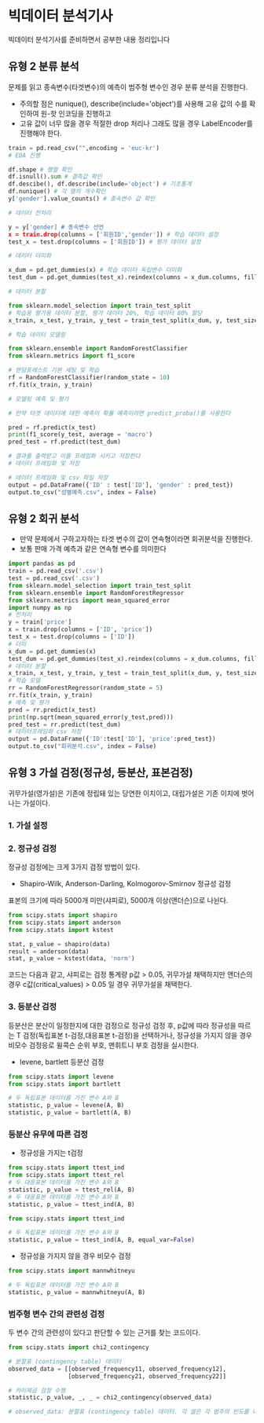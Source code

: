 # 빅데이터 분석기사
빅데이터 분석기사를 준비하면서 공부한 내용 정리입니다

## 유형 2 분류 분석

문제를 읽고 종속변수(타겟변수)의 예측이 범주형 변수인 경우 분류 분석을 진행한다.

* 주의할 점은 nunique(), describe(include='object')를 사용해 고유 값의 수를 확인하여 원-핫 인코딩을 진행하고
* 고유 값이 너무 많을 경우 적절한 drop 처리나 그래도 많을 경우 LabelEncoder를 진행해야 한다.

 
```python
train = pd.read_csv("",encoding = 'euc-kr')
# EDA 진행

df.shape # 행열 확인
df.isnull().sum # 결측값 확인
df.descibe(), df.describe(include='object') # 기초통계
df.nunique() # 각 열의 개수확인
y['gender'].value_counts() # 종속변수 값 확인

# 데이터 전처리

y = y['gender] # 종속변수 선언
x = train.drop(columns = ['회원ID','gender']) # 학습 데이터 설정
test_x = test.drop(columns = ['회원ID']) # 평가 데이터 설정

# 데이터 더미화

x_dum = pd.get_dummies(x) # 학습 데이터 독립변수 더미화
test_dum = pd.get_dummies(test_x).reindex(columns = x_dum.columns, fill_value = 0) # 평가 데이터 더미화

# 데이터 분할

from sklearn.model_selection import train_test_split
# 학습용 평가용 데이터 분할, 평가 데이터 20%, 학습 데이터 80% 할당
x_train, x_test, y_train, y_test = train_test_split(x_dum, y, test_size = 0.2, random_state = 10)

# 학습 데이터 모델링

from sklearn.ensemble import RandomForestClassifier
from sklearn.metrics import f1_score

# 랜덤포레스트 기본 세팅 및 학습
rf = RandomForestClassifier(random_state = 10)
rf.fit(x_train, y_train)

# 모델링 예측 및 평가

# 만약 타겟 데이터에 대한 예측이 확률 예측이라면 predict_proba()를 사용한다

pred = rf.predict(x_test)
print(f1_score(y_test, average = 'macro')
pred_test = rf.predict(test_dum)

# 결과를 출력받고 이를 프레임화 시키고 저장한다
# 데이터 프레임화 및 저장

# 데이터 프레임화 및 csv 파일 저장
output = pd.DataFrame({'ID' : test['ID'], 'gender' : pred_test})
output.to_csv("성별예측.csv", index = False)
```

## 유형 2 회귀 분석

* 만약 문제에서 구하고자하는 타겟 변수의 값이 연속형이라면 회귀분석을 진행한다.
* 보통 판매 가격 예측과 같은 연속형 변수를 의미한다

```python
import pandas as pd
train = pd.read_csv('.csv')
test = pd.read_csv('.csv')
from sklearn.model_selection import train_test_split
from sklearn.ensemble import RandomForestRegressor
from sklearn.metrics import mean_squared_error
import numpy as np
# 전처리
y = train['price']
x = train.drop(columns = ['ID', 'price'])
test_x = test.drop(columns = ['ID'])
# 더미
x_dum = pd.get_dummies(x)
test_dum = pd.get_dummies(test_x).reindex(columns = x_dum.columns, fill_value = 0)
# 데이터 분할
x_train, x_test, y_train, y_test = train_test_split(x_dum, y, test_size = 0.2,random_state = 5)
# 학습 모델
rr = RandomForestRegressor(random_state = 5)
rr.fit(x_train, y_train)
# 예측 및 평가
pred = rr.predict(x_test)
print(np.sqrt(mean_squared_error(y_test,pred)))
pred_test = rr.predict(test_dum)
# 데이터프레임화 csv 저장
output = pd.DataFrame({'ID':test['ID'], 'price':pred_test})
output.to_csv("회귀분석.csv", index = False)
```

## 유형 3 가설 검정(정규성, 등분산, 표본검정)

귀무가설(영가설)은 기존에 정립돼 있는 당연한 이치이고, 대립가설은 기존 이치에 벗어나는 가설이다. 

### 1. 가설 설정
### 2. 정규성 검정
정규성 검정에는 크게 3가지 검정 방법이 있다.
* Shapiro-Wilk, Anderson-Darling, Kolmogorov-Smirnov 정규성 검정

표본의 크기에 따라 5000개 미만(샤피로), 5000개 이상(앤더슨)으로 나뉜다. 

```python
from scipy.stats import shapiro
from scipy.stats import anderson
from scipy.stats import kstest

stat, p_value = shapiro(data)
result = anderson(data)
stat, p_value = kstest(data, 'norm')
```
코드는 다음과 같고, 샤피로는 검정 통계량 p값 > 0.05, 귀무가설 채택하지만 앤더슨의 경우 c값(critical_values) > 0.05 일 경우 귀무가설을 채택한다.

### 3. 등분산 검정

등분산은 분산이 일정한지에 대한 검정으로 정규성 검정 후, p값에 따라 정규성을 따르는 T 검정(독립표본 t-검정,대응표본 t-검정)을 선택하거나, 정규성을 가지지 않을 경우 비모수 검정응로 윌콕슨 순위 부호, 맨휘트니 부호 검정을 실시한다.

* levene, bartlett 등분산 검정

```python
from scipy.stats import levene
from scipy.stats import bartlett

# 두 독립표본 데이터를 가진 변수 A와 B
statistic, p_value = levene(A, B)
statistic, p_value = bartlett(A, B)

```

### 등분산 유무에 따른 검정

* 정규성을 가지는 t검정
```python
from scipy.stats import ttest_ind
from scipy.stats import ttest_rel
# 두 대응표본 데이터를 가진 변수 A와 B
statistic, p_value = ttest_rel(A, B)
# 두 대응표본 데이터를 가진 변수 A와 B
statistic, p_value = ttest_ind(A, B)
```
```python
from scipy.stats import ttest_ind

# 두 독립표본 데이터를 가진 변수 A와 B
statistic, p_value = ttest_ind(A, B, equal_var=False)
```

* 정규성을 가지지 않을 경우 비모수 검정

```python
from scipy.stats import mannwhitneyu

# 두 독립표본 데이터를 가진 변수 A와 B
statistic, p_value = mannwhitneyu(A, B)
```


### 범주형 변수 간의 관련성 검정

두 변수 간의 관련성이 있다고 판단할 수 있는 근거를 찾는 코드이다.


```python
from scipy.stats import chi2_contingency

# 분할표 (contingency table) 데이터
observed_data = [[observed_frequency11, observed_frequency12],
                 [observed_frequency21, observed_frequency22]]

# 카이제곱 검정 수행
statistic, p_value, _, _ = chi2_contingency(observed_data)

# observed_data: 분할표 (contingency table) 데이터. 각 셀은 각 범주의 빈도를 나타낸다
```


